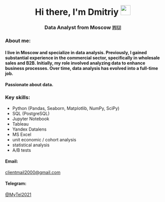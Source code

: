 <h1 align="center">Hi there, I'm Dmitriy 
<img src="https://github.com/blackcater/blackcater/raw/main/images/Hi.gif" height="32"/></h1>
<h3 align="center">Data Analyst from Moscow 🇷🇺</h3>

<!--
**point-lookout/point-lookout** is a ✨ _special_ ✨ repository because its `README.md` (this file) appears on your GitHub profile.

Here are some ideas to get you started:

- 🔭 I’m currently working on ...
- 🌱 I’m currently learning ...
- 👯 I’m looking to collaborate on ...
- 🤔 I’m looking for help with ...
- 💬 Ask me about ...
- 📫 How to reach me: ...
- 😄 Pronouns: ...
- ⚡ Fun fact: ...
-->
### About me:
#### I live in Moscow and specialize in data analysis. Previously, I gained substantial experience in the commercial sector, specifically in wholesale sales and B2B. Initially, my role involved analyzing data to enhance business processes. Over time, data analysis has evolved into a full-time job.
#### Passionate about data. 

### Key skills:  
- Python (Pandas, Seaborn, Matplotlib, NumPy, SciPy)
- SQL (PostgreSQL)
- Jupyter Notebook
- Tableau
- Yandex Datalens
- MS Excel
- unit economic / cohort analysis
- statistical analysis
- A/B tests

<!--
### You can contact me by e-mail or by Telegram:
[@MyTel2021](https://t.me/MyTel2021 "Telegram channel")
-->

#### Email:
clientmail2000@gmail.com

#### Telegram:
[@MyTel2021](https://t.me/MyTel2021 "Telegram channel")
